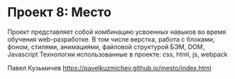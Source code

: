 # Проект 8: Место

Проект представляет собой комбинацию усвоенных навыков во время обучения web-разработке. В том числе верстка, работа с блоками, фоном, стилями, анимациями, файловой структурой БЭМ, DOM, Javascript
Технологии использованные в проекте: css, html, js, webpack

Павел Кузьмичев
https://pavelkuzmichev.github.io/mesto/index.html
